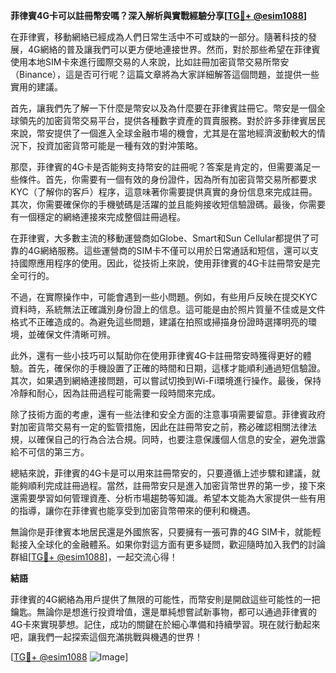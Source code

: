 **菲律賓4G卡可以註冊幣安嗎？深入解析與實戰經驗分享[[TG💪+ @esim1088](https://t.me/s/esim1088)]**

在菲律賓，移動網絡已經成為人們日常生活中不可或缺的一部分。隨著科技的發展，4G網絡的普及讓我們可以更方便地連接世界。然而，對於那些希望在菲律賓使用本地SIM卡來進行國際交易的人來說，比如註冊加密貨幣交易所幣安（Binance），這是否可行呢？這篇文章將為大家詳細解答這個問題，並提供一些實用的建議。

首先，讓我們先了解一下什麼是幣安以及為什麼要在菲律賓註冊它。幣安是一個全球領先的加密貨幣交易平台，提供各種數字資產的買賣服務。對於許多菲律賓居民來說，幣安提供了一個進入全球金融市場的機會，尤其是在當地經濟波動較大的情況下，投資加密貨幣可能是一種有效的對沖策略。

那麼，菲律賓的4G卡是否能夠支持幣安的註冊呢？答案是肯定的，但需要滿足一些條件。首先，你需要有一個有效的身份證件，因為所有加密貨幣交易所都要求KYC（了解你的客戶）程序，這意味著你需要提供真實的身份信息來完成註冊。其次，你需要確保你的手機號碼是活躍的並且能夠接收短信驗證碼。最後，你需要有一個穩定的網絡連接來完成整個註冊過程。

在菲律賓，大多數主流的移動運營商如Globe、Smart和Sun Cellular都提供了可靠的4G網絡服務。這些運營商的SIM卡不僅可以用於日常通話和短信，還可以支持國際應用程序的使用。因此，從技術上來說，使用菲律賓的4G卡註冊幣安是完全可行的。

不過，在實際操作中，可能會遇到一些小問題。例如，有些用戶反映在提交KYC資料時，系統無法正確識別身份證上的信息。這可能是由於照片質量不佳或是文件格式不正確造成的。為避免這些問題，建議在拍照或掃描身份證時選擇明亮的環境，並確保文件清晰可辨。

此外，還有一些小技巧可以幫助你在使用菲律賓4G卡註冊幣安時獲得更好的體驗。首先，確保你的手機設置了正確的時間和日期，這樣才能順利通過短信驗證。其次，如果遇到網絡連接問題，可以嘗試切換到Wi-Fi環境進行操作。最後，保持冷靜和耐心，因為註冊過程可能需要一段時間來完成。

除了技術方面的考慮，還有一些法律和安全方面的注意事項需要留意。菲律賓政府對加密貨幣交易有一定的監管措施，因此在註冊幣安之前，務必確認相關法律法規，以確保自己的行為合法合規。同時，也要注意保護個人信息的安全，避免泄露給不可信的第三方。

總結來說，菲律賓的4G卡是可以用來註冊幣安的，只要遵循上述步驟和建議，就能夠順利完成註冊過程。當然，註冊幣安只是進入加密貨幣世界的第一步，接下來還需要學習如何管理資產、分析市場趨勢等知識。希望本文能為大家提供一些有用的指導，讓你在菲律賓也能享受到加密貨幣帶來的便利和機遇。

無論你是菲律賓本地居民還是外國旅客，只要擁有一張可靠的4G SIM卡，就能輕鬆接入全球化的金融體系。如果你對這方面有更多疑問，歡迎隨時加入我們的討論群組[[TG💪+ @esim1088](https://t.me/s/esim1088)]，一起交流心得！

**結語**

菲律賓的4G網絡為用戶提供了無限的可能性，而幣安則是開啟這些可能性的一把鑰匙。無論你是想進行投資增值，還是單純想嘗試新事物，都可以通過菲律賓的4G卡來實現夢想。記住，成功的關鍵在於細心準備和持續學習。現在就行動起來吧，讓我們一起探索這個充滿挑戰與機遇的世界！

[[TG💪+ @esim1088](https://t.me/s/esim1088) ![Image](https://i.postimg.cc/4NQfJmqS/Snipaste-2025-05-13-00-14-12.png)]